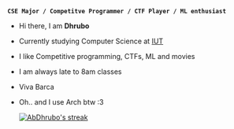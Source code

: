 <!--
## Hi there 👋

<!--
**AbDhrubo/AbDhrubo** is a ✨ _special_ ✨ repository because its `README.md` (this file) appears on your GitHub profile.

Here are some ideas to get you started:

- 🔭 I’m currently working on ...
- 🌱 I’m currently learning ...
- 👯 I’m looking to collaborate on ...
- 🤔 I’m looking for help with ...
- 💬 Ask me about ...
- 📫 How to reach me: ...
- 😄 Pronouns: ...
- ⚡ Fun fact: ...
-->

**`CSE Major / Competitve Programmer / CTF Player / ML enthusiast`**
 
- Hi there, I am **Dhrubo**
- Currently studying Computer Science at [IUT](https://www.iutoic-dhaka.edu/)
- I like Competitive programming, CTFs, ML and movies 
- I am always late to 8am classes
- Viva Barca 
- Oh.. and I use Arch btw :3


  <!-- GitHub Readme Streak Stats - https://github.com/DenverCoder1/github-readme-streak-stats -->
  <p>
    <a href="https://github.com/AbDhrubo/github-readme-streak-stats">
      <!-- Use https://streak-stats.demolab.com or self-host with your own Vercel app - visit https://git.io/streak-stats for instructions -->
      <img title="🔥 Get streak stats for your profile at git.io/streak-stats" alt="AbDhrubo's streak" src="https://github-readme-streak-stats-9m8ugfa77-denvercoder1.vercel.app/?user=AbDhrubo&theme=monokai-metallian&hide_border=true"/>
    </a>
  </p>

